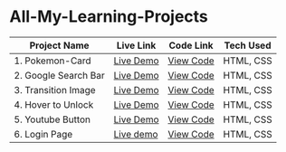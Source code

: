 # All-My-Learning-Projects


| Project Name | Live Link | Code Link | Tech Used |
| --------------| --------------| --------------|  --------------|
| 1. Pokemon-Card | [Live Demo](https://pokemon-card-2.netlify.app) | [View Code](https://github.com/nikhil-verma7/My-Full-Stack-Learning-Journey/tree/master/Assign-Week-5/pokemon-card) | HTML, CSS   |
| 2. Google Search Bar | [Live Demo](https://google-search-bar-page.netlify.app/) | [View Code](https://github.com/nikhil-verma7/My-Full-Stack-Learning-Journey/tree/master/Assign-Week-6/search-bar) | HTML, CSS |
| 3. Transition Image | [Live Demo](https://transition-image.netlify.app/) | [View Code]() |  HTML, CSS     |
| 4. Hover to Unlock | [Live Demo](https://unlock-the-image.netlify.app/) |[View Code](https://github.com/nikhil-verma7/My-Full-Stack-Learning-Journey/blob/master/Week-8-RWD/Assignment/reveal/index.html)         | HTML, CSS |
| 5. Youtube Button| [Live Demo](https://animation-button-2.netlify.app)| [View Code](https://github.com/nikhil-verma7/My-Full-Stack-Learning-Journey/blob/master/Week-8-RWD/Assignment/Button-animation/index.html)|  HTML, CSS                |
| 6. Login Page |[Live demo](https://my-fullstack-learnings-o9le-inalnaetj-nikhils-projects-0ecd6c7a.vercel.app/) | [View Code](https://github.com/nikhil-verma7/My-Fullstack-Learnings/blob/main/Week-11-Advanced-tailwind/Learning/dist/index.html)|HTML, CSS             |


